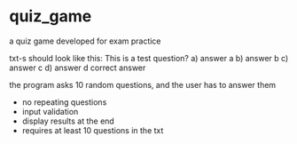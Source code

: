 # quiz_game
a quiz game developed for exam practice

txt-s should look like this:
This is a test question?
a) answer a
b) answer b
c) answer c
d) answer d
correct answer


the program asks 10 random questions, and the user has to answer them
 - no repeating questions
 - input validation
 - display results at the end
 - requires at least 10 questions in the txt
